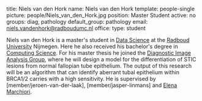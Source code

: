 title: Niels van den Hork
name: Niels van den Hork
template: people-single
picture: people/Niels_van_den_Hork.jpg
position: Master Student
active: no
groups: diag, pathology
default_group: pathology
email: niels.vandenhork@radboudumc.nl
office: 
type: student

Niels van den Hork is a master's student in [Data Science](https://www.ru.nl/english/education/masters/data-science/) at the [Radboud University](https://www.ru.nl/english/) Nijmegen. Here he also received his bachelor's degree in [Computing Science](https://www.ru.nl/english/education/bachelors/computing-science/). For his master thesis he joined the [Diagnostic Image Analysis Group](https://www.diagnijmegen.nl/), where he will design a model for the differentiation of STIC lesions from normal fallopian tube epithelium. The output of this research will be an algorithm that can identify aberrant tubal epithelium within BRCA1/2 carries with a high sensitivity. He is supervised by [member/jeroen-van-der-laak], [member/jasper-linmans] and [Elena Marchiori](http://www.cs.ru.nl/~elenam/).

